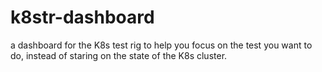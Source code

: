 # k8str-dashboard
a dashboard for the K8s test rig to help you focus on the test you want to do, instead of staring on the state of the K8s cluster.
